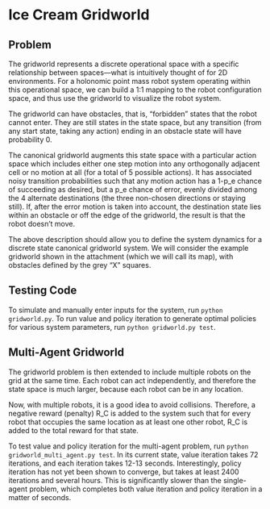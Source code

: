 # Ice Cream Gridworld

## Problem
The gridworld represents a discrete operational space with a specific relationship between spaces—what is intuitively thought of for 2D environments. For a holonomic point mass robot system operating within this operational space, we can build a 1:1 mapping to the robot configuration space, and thus use the gridworld to visualize the robot system.

The gridworld can have obstacles, that is, “forbidden” states that the robot cannot enter.  They are still states in the state space, but any transition (from any start state, taking any action) ending in an obstacle state will have probability 0.

The canonical gridworld augments this state space with a particular action space which includes either one step motion into any orthogonally adjacent cell or no motion at all (for a total of 5 possible actions).  It has associated noisy transition probabilities such that any motion action has a 1-p_e chance of succeeding as desired, but a p_e chance of error, evenly divided among the 4 alternate destinations (the three non-chosen directions or staying still).  If, after the error motion is taken into account, the destination state lies within an obstacle or off the edge of the gridworld, the result is that the robot doesn’t move.

The above description should allow you to define the system dynamics for a discrete state canonical gridworld system.  We will consider the example gridworld shown in the attachment (which we will call its map), with obstacles defined by the grey “X” squares.

## Testing Code
To simulate and manually enter inputs for the system, run `python gridworld.py`. To run value and policy iteration to generate optimal policies for various system parameters, run `python gridworld.py test`.

## Multi-Agent Gridworld
The gridworld problem is then extended to include multiple robots on the grid at the same time. Each robot can act independently, and therefore the state space is much larger, because each robot can be in any location.

Now, with multiple robots, it is a good idea to avoid collisions. Therefore, a negative reward (penalty) R_C is added to the system such that for every robot that occupies the same location as at least one other robot, R_C is added to the total reward for that state.

To test value and policy iteration for the multi-agent problem, run `python gridworld_multi_agent.py test`. In its current state, value iteration takes 72 iterations, and each iteration takes 12-13 seconds. Interestingly, policy iteration has not yet been shown to converge, but takes at least 2400 iterations and several hours. This is significantly slower than the single-agent problem, which completes both value iteration and policy iteration in a matter of seconds.

